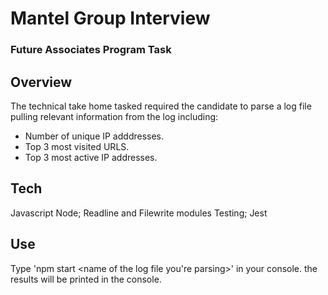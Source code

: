 # Mantel Group Interview
### Future Associates Program Task

## Overview
The technical take home tasked required the candidate to parse a log file pulling relevant information from the log including:
- Number of unique IP adddresses.
- Top 3 most visited URLS.
- Top 3 most active IP addresses.

## Tech
Javascript
Node; Readline and Filewrite modules
Testing; Jest

## Use
Type 'npm start <name of the log file you're parsing>' in your console.
the results will be printed in the console.
